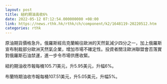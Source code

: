 ```yaml
---
layout: post
title: 紐約期油高收6%
date: 2022-05-12 07:12:54.000000000 +08:00
link: https://news.rthk.hk/rthk/ch/component/k2/1648119-20220512.htm
categories: rthk
---
```


原油期貨價格急升。俄羅斯經烏克蘭輸往歐洲的天然氣減少四分之一，加上俄羅斯宣布制裁部分歐洲天然氣企業，增加市場不確定性。投資者關注歐洲聯盟會否落實對俄羅斯石油禁運，進一步令市場供應收緊。

紐約期油收市報每桶105.71美元，升5.95美元，升幅6%。

布蘭特期油收市報每桶107.51美元，升5.05美元，升幅5%。
